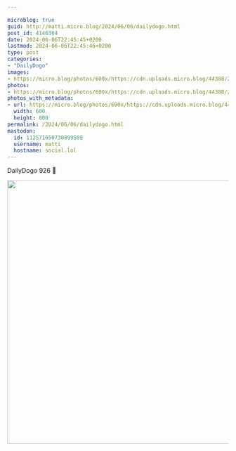 ```yaml
---

microblog: true
guid: http://matti.micro.blog/2024/06/06/dailydogo.html
post_id: 4146364
date: 2024-06-06T22:45:45+0200
lastmod: 2024-06-06T22:45:46+0200
type: post
categories:
- "DailyDogo"
images:
- https://micro.blog/photos/600x/https://cdn.uploads.micro.blog/44388/2024/3c4f34b4190347baa6b66cc80f3e74ab.jpg
photos:
- https://micro.blog/photos/600x/https://cdn.uploads.micro.blog/44388/2024/3c4f34b4190347baa6b66cc80f3e74ab.jpg
photos_with_metadata:
- url: https://micro.blog/photos/600x/https://cdn.uploads.micro.blog/44388/2024/3c4f34b4190347baa6b66cc80f3e74ab.jpg
  width: 600
  height: 800
permalink: /2024/06/06/dailydogo.html
mastodon:
  id: 112571650730899509
  username: matti
  hostname: social.lol
---
```

DailyDogo 926 🐶

<img src="/media/uploads/2024/3c4f34b4190347baa6b66cc80f3e74ab.jpg" width="600" alt="" />

